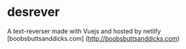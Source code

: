 # desrever
A text-reverser made with Vuejs and hosted by netlify
[boobsbuttsanddicks.com] (http://boobsbuttsanddicks.com)

